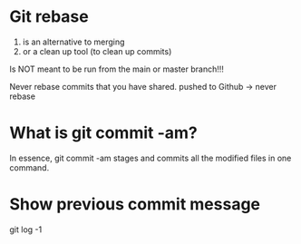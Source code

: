 # Git rebase
1) is an alternative to merging
2) or a clean up tool (to clean up commits)

Is NOT meant to be run from the main or master branch!!!

Never rebase commits that you have shared. 
pushed to Github -> never rebase

# What is git commit -am? 
In essence, git commit -am stages and commits all the modified files in one command.

# Show previous commit message
  git log -1